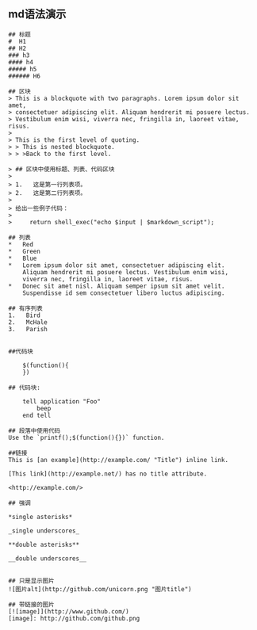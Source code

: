 ## md语法演示	

	## 标题
	#  H1
	## H2
	### h3
	#### h4
	##### h5
	###### H6
	
	## 区块
	> This is a blockquote with two paragraphs. Lorem ipsum dolor sit amet,
	> consectetuer adipiscing elit. Aliquam hendrerit mi posuere lectus.
	> Vestibulum enim wisi, viverra nec, fringilla in, laoreet vitae, risus.
	> 
	> This is the first level of quoting.
	> > This is nested blockquote.
	> > >Back to the first level.
	
	> ## 区块中使用标题、列表、代码区块
	> 
	> 1.   这是第一行列表项。
	> 2.   这是第二行列表项。
	> 
	> 给出一些例子代码：
	> 
	>     return shell_exec("echo $input | $markdown_script");
	
	## 列表
	*   Red
	*   Green
	*   Blue
	*   Lorem ipsum dolor sit amet, consectetuer adipiscing elit.
	    Aliquam hendrerit mi posuere lectus. Vestibulum enim wisi,
	    viverra nec, fringilla in, laoreet vitae, risus.
	*   Donec sit amet nisl. Aliquam semper ipsum sit amet velit.
	    Suspendisse id sem consectetuer libero luctus adipiscing.
	
	## 有序列表 
	1.   Bird
	2.   McHale
	3.   Parish
	
	
	##代码块
	
		$(function(){
	    })
	
	## 代码块:
	
	    tell application "Foo"
	        beep
	    end tell
	
	## 段落中使用代码
	Use the `printf();$(function(){})` function.
	
	##链接
	This is [an example](http://example.com/ "Title") inline link.
	
	[This link](http://example.net/) has no title attribute.
	
	<http://example.com/>
	
	## 强调
	
	*single asterisks*
	
	_single underscores_
	
	**double asterisks**
	
	__double underscores__
	    
	
	## 只是显示图片  
	![图片alt](http://github.com/unicorn.png "图片title")  
	  
	## 带链接的图片   
	[![image]](http://www.github.com/)  
	[image]: http://github.com/github.png 

 
    